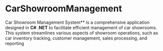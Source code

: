 # CarShowroomManagement
Car Showroom Management System** is a comprehensive application designed in **C# .NET** to facilitate efficient management of car showrooms.  This system streamlines various aspects of showroom operations, such as car inventory tracking, customer management, sales processing, and reporting
